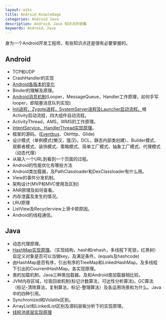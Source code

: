```yaml
---
layout: wiki
title: Android Knowledage
categories: Android Java
description: Android、Java 知识点的收集
keywords: Android、Java
---
```


身为一个Android开发工程师，有些知识点还是很有必要掌握的。


## Android

* TCP和UDP
* CrashHandler的实现
* [Android各版本的变化](https://peterxiaosa.github.io/2019/09/16/Android%E7%89%88%E6%9C%AC%E7%89%B9%E6%80%A7/)
* Binder的理解及原理。
* [Android消息机制](https://peterxiaosa.github.io/2019/05/29/Android%E6%B6%88%E6%81%AF%E6%9C%BA%E5%88%B6/)(Looper，MessageQueue，Handler工作原理，如何手写looper，即阻塞消息队列实现)
* [Init进程，Zygote进程，SystemServer进程及Launcher启动流程。](https://peterxiaosa.github.io/2019/09/09/Android%E7%B3%BB%E7%BB%9F%E5%90%AF%E5%8A%A8%E6%B5%81%E7%A8%8B/)根Activity启动流程，四大组件自动流程。
* ActivityThread，AMS，WMS的工作原理。
* [IntentService、HandlerThread实现原理](https://github.com/PeterXiaosa/practiceProject/tree/master/app/src/main/java/com/peter/practiceproject/studyitem/handlerthread)。
* 框架的源码。([Eventbus](https://peterxiaosa.github.io/2019/06/06/Eventbus%E8%BF%90%E8%A1%8C%E6%B5%81%E7%A8%8B%E6%B5%85%E6%9E%90/)、OkHttp、Glide)
* 设计模式（单例模式(懒汉，饿汉)，DCL，静态内部类创建）、Builder模式、观察者模式、装饰模式、策略模式、简单工厂模式、抽象工厂模式、代理模式（动态代理）
* 从输入一个URL到看到一个页面的过程。
* Android的性能优化有哪些方法
* Android类加载器，及PathClassloader和DexClassloader有什么用。
* View的事件分发机制。
* 架构设计(MVP和MVC使用及区别)
* ANR原理及如何查看。
* 内存泄露及发生的情况。
* LRU原理
* ListView及Recyclerview上滑卡顿原因。
* Android的线程通信。

## Java

* 动态代理原理。
* [HashMap实现原理](https://peterxiaosa.github.io/2020/04/21/HashMap%E7%9A%84%E6%BA%90%E7%A0%81%E5%88%86%E6%9E%90/)。（实现结构，hash和rehash，多线程下死锁，红黑树）自定义对象是否可以当做key。及满足条件。(equals及hashcode)
* 由HashMap是否有序，引出有序的TreeMap和LinkedHashMap。及多线程下引出的CourrentHashMap。各实现原理。
* 类的加载机制，Java三种类加载器。及和Android类加载器相比较。
* JVM内存区域，垃圾回收机制(标记计数算法，可达性分析算法)。GC算法（标记-清除算法，复制算法，标记-整理算法）及各运用场景和为什么。Java中的四种引用。
* Synchronized和Volatile区别。
* ArrayList和LinkedList区别及源码层板分析下的实现原理。
* [线程池底层实现原理](https://peterxiaosa.github.io/2019/11/03/Java%E7%BA%BF%E7%A8%8B%E6%B1%A0/)
